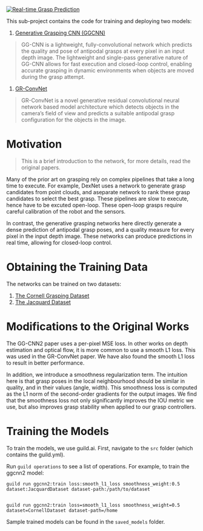 [![Real-time Grasp Prediction](https://j.gifs.com/wVBLXm.gif)](https://youtu.be/yYmkOf3FZQ8)

This sub-project contains the code for training and deploying two models:

1.  [Generative Grasping CNN (GGCNN)](https://github.com/dougsm/ggcnn)

> GG-CNN is a lightweight, fully-convolutional network which predicts the quality
> and pose of antipodal grasps at every pixel in an input depth image. The
> lightweight and single-pass generative nature of GG-CNN allows for fast
> execution and closed-loop control, enabling accurate grasping in dynamic
> environments when objects are moved during the grasp attempt.

1.  [GR-ConvNet](https://github.com/skumra/robotic-grasping)

> GR-ConvNet is a novel generative residual convolutional neural network based
> model architecture which detects objects in the camera’s field of view and
> predicts a suitable antipodal grasp configuration for the objects in the image.

# Motivation

> This is a brief introduction to the network, for more details, read the original
> papers.

Many of the prior art on grasping rely on complex pipelines that take a long
time to execute. For example, DexNet uses a network to generate grasp candidates
from point clouds, and aseparate network to rank these grasp candidates to
select the best grasp. These pipelines are slow to execute, hence have to be
excuted open-loop. These open-loop grasps require careful calibration of the
robot and the sensors.

In contrast, the generative grasping networks here directly generate a dense
prediction of antipodal grasp poses, and a quality measure for every pixel in
the input depth image. These networks can produce predictions in real time,
allowing for closed-loop control.

# Obtaining the Training Data

The networks can be trained on two datasets:

1.  [The Cornell Grasping Dataset](http://pr.cs.cornell.edu/grasping/rect_data/data.php)
2.  [The Jacquard Dataset](https://jacquard.liris.cnrs.fr/)

# Modifications to the Original Works

The GG-CNN2 paper uses a per-pixel MSE loss. In other works on depth estimation
and optical flow, it is more common to use a smooth L1 loss. This was used in
the GR-ConvNet paper. We have also found the smooth L1 loss to result in better
performance.

In addition, we introduce a smoothness regularization term. The intuition here
is that grasp poses in the local neighbourhood should be similar in quality, and
in their values (angle, width). This smoothness loss is computed as the L1 norm
of the second-order gradients for the output images. We find that the smoothness
loss not only significantly improves the IOU metric we use, but also improves
grasp stability when applied to our grasp controllers.

# Training the Models

To train the models, we use guild.ai. First, navigate to the `src` folder (which
contains the guild.yml).

Run `guild operations` to see a list of operations. For example, to train the ggcnn2 model:

    guild run ggcnn2:train loss:smooth_l1_loss smoothness_weight:0.5
    dataset:JacquardDataset dataset-path:/path/to/dataset


    guild run ggcnn2:train loss=smooth_l1_loss smoothness_weight=0.5 dataset=CornellDataset dataset-path=/home

Sample trained models can be found in the `saved_models` folder.


